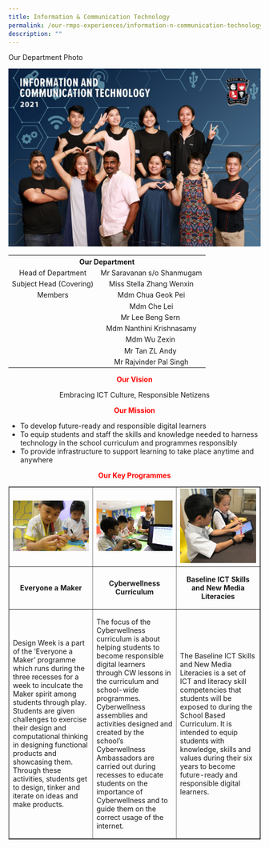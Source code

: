 ```yaml
---
title: Information & Communication Technology
permalink: /our-rmps-experiences/information-n-communication-technology/
description: ""
---
```

<p>Our Department Photo</p>
<img src="/images/info.jpg">
<table>
<tbody>
<tr>
<th style="text-align: center;" colspan="2">Our&nbsp;Department</th>
</tr>
<tr>
<td style="text-align: center;">Head of Department</td>
<td style="text-align: center;">Mr Saravanan s/o Shanmugam</td>
</tr>
<tr>
<td style="text-align: center;">Subject Head (Covering)</td>
<td style="text-align: center;">Miss Stella Zhang Wenxin</td>
</tr>
<tr>
<td style="text-align: center;">Members</td>
<td style="text-align: center;">Mdm Chua Geok Pei</td>
</tr>
<tr>
<td style="text-align: center;">&nbsp;</td>
<td style="text-align: center;">Mdm Che Lei</td>
</tr>
<tr>
<td style="text-align: center;">&nbsp;</td>
<td style="text-align: center;">Mr Lee Beng Sern&nbsp;</td>
</tr>
<tr>
<td style="text-align: center;">&nbsp;</td>
<td style="text-align: center;">Mdm Nanthini Krishnasamy</td>
</tr>
<tr>
<td style="text-align: center;">&nbsp;</td>
<td style="text-align: center;">Mdm Wu Zexin&nbsp;</td>
</tr>
<tr>
<td style="text-align: center;">&nbsp;</td>
<td style="text-align: center;">Mr Tan ZL Andy&nbsp;</td>
</tr>
<tr>
<td style="text-align: center;">&nbsp;</td>
<td style="text-align: center;">Mr Rajvinder Pal Singh</td>
</tr>
</tbody>
</table>
<p style="text-align: center;"><strong><span style="color: #ff0000;">Our Vision</strong></span></p>
<p style="text-align: center;">Embracing ICT Culture, Responsible Netizens</p>
<p style="text-align: center;"><strong><span style="color: #ff0000;">Our Mission</strong></span></p>
<ul>
<li>To develop future-ready and responsible digital learners</li>
<li>To equip students and staff the skills and knowledge needed to harness technology in the school curriculum and programmes responsibly</li>
<li>To provide infrastructure to support learning to take place anytime and anywhere</li>
</ul>
<p style="text-align: center;"><strong><span style="color: #ff0000;">Our Key Programmes</strong></span></p>
<table style="border-collapse: collapse; width: 100%;" border="1">
<tbody>
<tr>
<td style="width: 33.3333%;"><img src="/images/info1.jpg"></td>
<td style="width: 33.3333%;"><img src="/images/info2.jpg"></td>
<td style="width: 33.3333%;"><img src="/images/info3.jpg"></td>
</tr>
<tr>
<td style="width: 33.3333%; text-align: center;">
<p><strong>Everyone a Maker</strong></p>
</td>
<td style="width: 33.3333%; text-align: center;">
<p><strong>Cyberwellness Curriculum</strong></p>
</td>
<td style="width: 33.3333%; text-align: center;">
<p><strong>Baseline ICT Skills and New Media Literacies</strong></p>
</td>
</tr>
<tr>
<td style="width: 33.3333%;">
<p>Design Week is a part of the &lsquo;Everyone a Maker&rsquo; programme which runs during the three recesses for a week to inculcate the Maker spirit among students through play. Students are given challenges to exercise their design and computational thinking in designing functional products and showcasing them. Through these activities, students get to design, tinker and iterate on ideas and make products.</p>
</td>
<td style="width: 33.3333%;">
<p>The focus of the Cyberwellness curriculum is about helping students to become responsible digital learners through CW lessons in the curriculum and school-wide programmes. Cyberwellness assemblies and activities designed and created by the school&rsquo;s Cyberwellness Ambassadors are carried out during recesses to educate students on the importance of Cyberwellness and to guide them on the correct usage of the internet.</p>
</td>
<td style="width: 33.3333%;">
<p>The Baseline ICT Skills and New Media Literacies is a set of ICT and literacy skill competencies that students will be exposed to during the School Based Curriculum. It is intended to equip students with knowledge, skills and values during their six years to become future-ready and responsible digital learners.</p>
</td>
</tr>
</tbody>
</table>